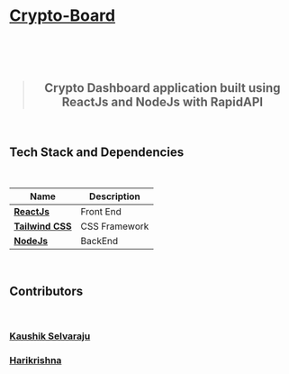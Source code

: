 # [Crypto-Board](https://crypto-dash-board.netlify.app)

<br>
<br>
<div align="center">
<br>

> ## Crypto Dashboard application built using ReactJs and NodeJs with RapidAPI

 <br>
</div>

## Tech Stack and Dependencies

<br>

| <div align ="center">Name </div>                                            | <div align = "center">Description</div> |
| --------------------------------------------------------------------------- | --------------------------------------- |
| **[ReactJs](https://reactjs.org)**                                          | Front End                               |
| **[Tailwind CSS](https://rapidapi.com/DIlyanBarbov/api/crypto-news-live/)** | CSS Framework                           |
| **[NodeJs](https://nodejs.org/)**                                           | BackEnd                                 |

<br>

## Contributors

<br>

### [**Kaushik Selvaraju**](https://github.com/Kaushikselvaraju)

### [**Harikrishna**](https://github.com/HariKrishna-28)
